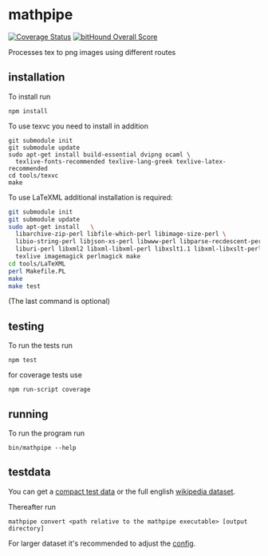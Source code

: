 # mathpipe
<!---[![Build Status](https://travis-ci.org/physikerwelt/mathpipe.svg?branch=master)](https://travis-ci
.org/physikerwelt/mathpipe) -->
[![Coverage Status](https://coveralls.io/repos/github/physikerwelt/mathpipe/badge.svg?branch=master)](https://coveralls.io/github/physikerwelt/mathpipe?branch=master)
[![bitHound Overall Score](https://www.bithound.io/github/physikerwelt/mathpipe/badges/score.svg)](https://www.bithound.io/github/physikerwelt/mathpipe)

Processes tex to png images using different routes

## installation

To install run
```
npm install
```

To use texvc you need to install in addition
```
git submodule init
git submodule update
sudo apt-get install build-essential dvipng ocaml \
  texlive-fonts-recommended texlive-lang-greek texlive-latex-recommended
cd tools/texvc
make
```

To use LaTeXML additional installation is required:
```bash
git submodule init
git submodule update
sudo apt-get install   \
  libarchive-zip-perl libfile-which-perl libimage-size-perl \
  libio-string-perl libjson-xs-perl libwww-perl libparse-recdescent-perl \
  liburi-perl libxml2 libxml-libxml-perl libxslt1.1 libxml-libxslt-perl \
  texlive imagemagick perlmagick make
cd tools/LaTeXML
perl Makefile.PL
make
make test
```
(The last command is optional)
## testing

To run the tests run
 ```
 npm test
 ```
 for coverage tests use
 ```
 npm run-script coverage
 ```

## running

To run the program run
```
bin/mathpipe --help
```

## testdata
You can get a [compact test data](http://en.formulasearchengine.com/w/images/math-formula-testcases.json)
or the full english [wikipedia dataset](https://github.com/wikimedia/texvcjs/blob/master/test/en-wiki-formulae.json?raw=true). 

Thereafter run
```
mathpipe convert <path relative to the mathpipe executable> [output directory]
```
For larger dataset it's recommended to adjust the [config](config.yaml).
